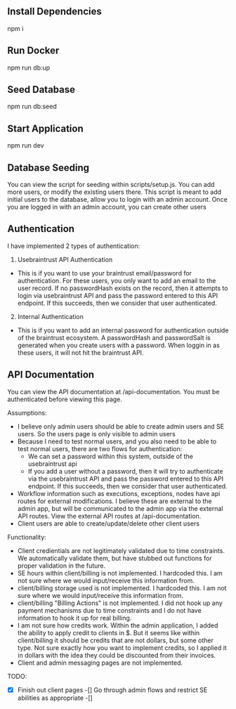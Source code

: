 ## Install Dependencies
npm i

## Run Docker
npm run db:up

## Seed Database
npm run db:seed

## Start Application
npm run dev

## Database Seeding
You can view the script for seeding within scripts/setup.js. You can add more users, or modify the existing users there. This script is meant to add initial users to the database, allow you to login with an admin account. Once you are logged in with an admin account, you can create other users

## Authentication
I have implemented 2 types of authentication:
1. Usebraintrust API Authentication
  - This is if you want to use your braintrust email/password for authentication.
    For these users, you only want to add an email to the user record. If no passwordHash exists on the record, then it attempts to login via usebraintrust API and pass the password entered to this API endpoint. If this succeeds, then we consider that user authenticated.
2. Internal Authentication
  - This is if you want to add an internal password for authentication outside of the braintrust ecosystem. A passwordHash and passwordSalt is generated when you create users with a password. When loggin in as these users, it will not hit the braintrust API.

## API Documentation
You can view the API documentation at /api-documentation. You must be authenticated before viewing this page.






Assumptions:
- I believe only admin users should be able to create admin users and SE users. So the users page is only visible to admin users
- Because I need to test normal users, and you also need to be able to test normal users, there are two flows for authentication:
  - We can set a password within this system, outside of the usebraintrust api
  - If you add a user without a password, then it will try to authenticate via the usebraintrust API and pass the password entered to this API endpoint. If this succeeds, then we consider that user authenticated.
- Workflow information such as executions, exceptions, nodes have api routes for external modifications. I believe these are external to the admin app, but will be communicated to the admin app via the external API routes. View the external API routes at /api-documentation.
- Client users are able to create/update/delete other client users



Functionality:
- Client credientials are not legitimately validated due to time constraints. We automatically validate them, but have stubbed out functions for proper validation in the future.
- SE hours within client/billing is not implemented. I hardcoded this. I am not sure where we would input/receive this information from.
- client/billing storage used is not implemented. I hardcoded this. I am not sure where we would input/receive this information from.
- client/billing "Billing Actions" is not implemented. I did not hook up any payment mechanisms due to time constraints and I do not have information to hook it up for real billing.
- I am not sure how credits work. Within the admin application, I added the ability to apply credit to clients in $. But it seems like within client/billing it should be credits that are not dollars, but some other type. Not sure exactly how you want to implement credits, so I applied it in dollars with the idea they could be discounted from their invoices.
- Client and admin messaging pages are not implemented.



TODO:
-[X] Finish out client pages
-[] Go through admin flows and restrict SE abilities as appropriate
-[]